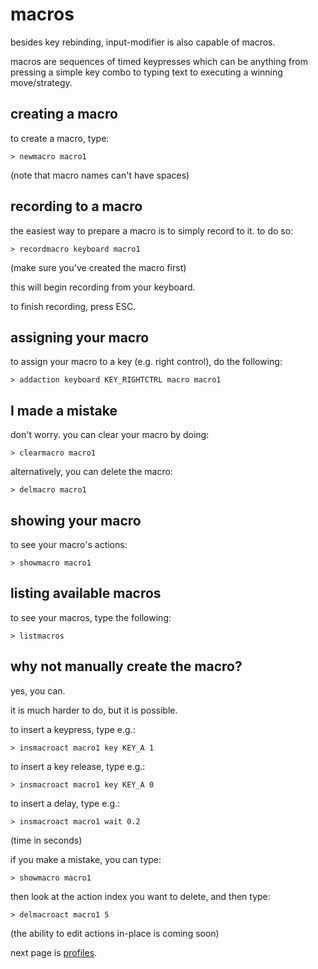 # macros

besides key rebinding, input-modifier is also capable of macros.

macros are sequences of timed keypresses which can be anything from pressing a simple key combo to typing text to executing a winning move/strategy.

## creating a macro

to create a macro, type:

```
> newmacro macro1
```

(note that macro names can't have spaces)

## recording to a macro

the easiest way to prepare a macro is to simply record to it. to do so:

```
> recordmacro keyboard macro1
```

(make sure you've created the macro first)

this will begin recording from your keyboard.

to finish recording, press ESC.

## assigning your macro

to assign your macro to a key (e.g. right control), do the following:

```
> addaction keyboard KEY_RIGHTCTRL macro macro1
```

## I made a mistake

don't worry. you can clear your macro by doing:

```
> clearmacro macro1
```

alternatively, you can delete the macro:

```
> delmacro macro1
```

## showing your macro

to see your macro's actions:

```
> showmacro macro1
```

## listing available macros

to see your macros, type the following:

```
> listmacros
```

## why not manually create the macro?

yes, you can.

it is much harder to do, but it is possible.

to insert a keypress, type e.g.:

```
> insmacroact macro1 key KEY_A 1
```

to insert a key release, type e.g.:

```
> insmacroact macro1 key KEY_A 0
```

to insert a delay, type e.g.:

```
> insmacroact macro1 wait 0.2
```

(time in seconds)

if you make a mistake, you can type:

```
> showmacro macro1
```

then look at the action index you want to delete, and then type:

```
> delmacroact macro1 5
```

(the ability to edit actions in-place is coming soon)

next page is [profiles](profiles.md).
